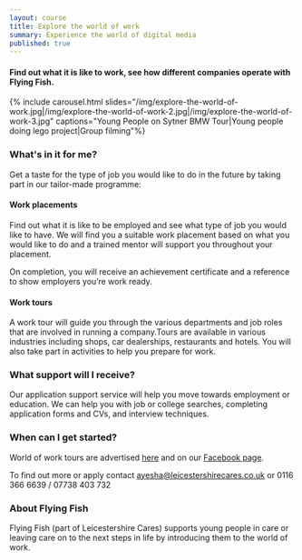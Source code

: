 ```yaml
---
layout: course
title: Explore the world of work
summary: Experience the world of digital media
published: true
---
```


#### Find out what it is like to work, see how different companies operate with Flying Fish.

{% include carousel.html slides="/img/explore-the-world-of-work.jpg|/img/explore-the-world-of-work-2.jpg|/img/explore-the-world-of-work-3.jpg" captions="Young People on Sytner BMW Tour|Young people doing lego project|Group filming"%}

### What's in it for me?

Get a taste for the type of job you would like to do in the future by taking part in
our tailor-made programme:

#### Work placements

Find out what it is like to be employed and see what type of job you would like to have. We will find you a suitable work placement based on what you would like to do and a trained mentor will support you throughout your placement.

On completion, you will receive an achievement certificate and a reference to show employers you’re work ready.

#### Work tours

A work tour will guide you through the various departments and job roles that are involved in running a company.Tours are available in various industries including shops, car dealerships,
restaurants and hotels. You will also take part in activities to help you prepare for
work.

### What support will I receive?

Our application support service will help you move towards employment or education.
We can help you with job or college searches, completing application forms and CVs, and interview techniques.

### When can I get started?

World of work tours are advertised [here](https://www.yesproject.org/course-dates/) and on our [Facebook page](https://www.facebook.com/yourprojectyes/). 

To find out more or apply contact [ayesha@leicestershirecares.co.uk](ayesha@leicestershirecares.co.uk) or 0116 366 6639 / 07738 403 732

### About Flying Fish

Flying Fish (part of Leicestershire Cares) supports young people in care or leaving care on to the next steps in life by introducing them to the world of work.
